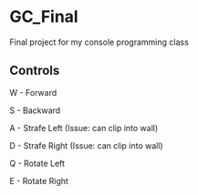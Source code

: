 # GC_Final
Final project for my console programming class

Controls
---------

W - Forward

S - Backward

A - Strafe Left (Issue: can clip into wall)

D - Strafe Right (Issue: can clip into wall)

Q - Rotate Left

E - Rotate Right

